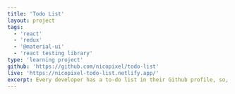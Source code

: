 ```yaml
---
title: 'Todo List'
layout: project
tags:
  - 'react'
  - 'redux'
  - '@material-ui'
  - 'react testing library'
type: 'learning project'
github: 'https://github.com/nicopixel/todo-list'
live: 'https://nicopixel-todo-list.netlify.app/'
excerpt: Every developer has a to-do list in their Github profile, so, I wanted also to have mine..
---
```

